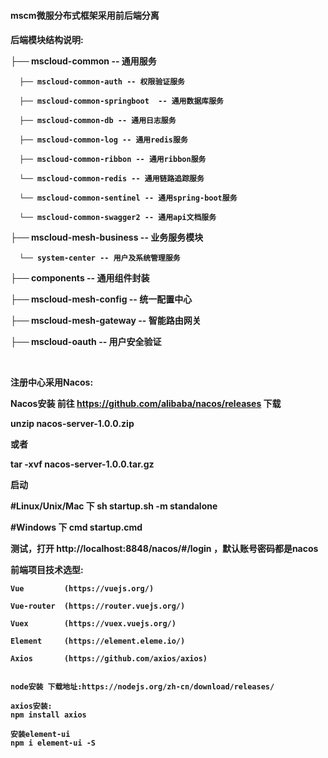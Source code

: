 <h4>mscm微服分布式框架采用前后端分离<h4>
 
 
 后端模块结构说明:

  
  ├── mscloud-common -- 通用服务
  
      ├── mscloud-common-auth -- 权限验证服务
      
      ├── mscloud-common-springboot  -- 通用数据库服务
      
      ├── mscloud-common-db -- 通用日志服务
      
      ├── mscloud-common-log -- 通用redis服务
      
      ├── mscloud-common-ribbon -- 通用ribbon服务
      
      └── mscloud-common-redis -- 通用链路追踪服务
      
      └── mscloud-common-sentinel -- 通用spring-boot服务
      
      └── mscloud-common-swagger2 -- 通用api文档服务
      
  ├── mscloud-mesh-business -- 业务服务模块
  
      └── system-center -- 用户及系统管理服务
      
  ├── components -- 通用组件封装
  
  ├── mscloud-mesh-config -- 统一配置中心
  
  ├── mscloud-mesh-gateway -- 智能路由网关
  
  ├── mscloud-oauth -- 用户安全验证
  
  
  
   
   </br>
   
   注册中心采用Nacos:

   Nacos安装
   前往 https://github.com/alibaba/nacos/releases 下载

   unzip nacos-server-1.0.0.zip

   或者

   tar -xvf nacos-server-1.0.0.tar.gz

   启动

   #Linux/Unix/Mac 下
   sh startup.sh -m standalone

   #Windows 下
   cmd startup.cmd

   测试，打开 http://localhost:8848/nacos/#/login ，默认账号密码都是nacos
   
   
  
  
  
  前端项目技术选型:
  
    Vue         (https://vuejs.org/)
    
    Vue-router  (https://router.vuejs.org/)
    
    Vuex        (https://vuex.vuejs.org/)
    
    Element     (https://element.eleme.io/)
    
    Axios       (https://github.com/axios/axios)
    
   
    node安装 下载地址:https://nodejs.org/zh-cn/download/releases/
    
    axios安装:
    npm install axios

    安装element-ui
    npm i element-ui -S
